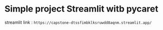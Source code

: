 # Simple project Streamlit witb pycaret 
streamlit link : `https://capstone-dtssfimbklksruwdd8aqnm.streamlit.app/`
